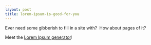 ```yaml
---
layout: post
title: lorem-ipsum-is-good-for-you
---
```

Ever need some gibberish to fill in a site with?  How about pages of
it? 

Meet the [Lorem Ipsum generator](http://www.lipsum.com/)!
